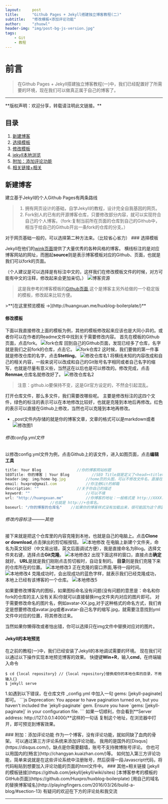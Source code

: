 ```yaml
---
layout:     post
title:      "Github Pages + Jekyll搭建独立博客教程(二)"
subtitle:   "修改模板+添加评论功能"
author:     "zhuowl"
header-img: "img/post-bg-js-version.jpg"
tags:
    - Git
    - 教程
---
```

# 前言
>在Github Pages + Jekyll搭建独立博客教程(一)中，我们已经配置好了所需要的环境，现在我们可以做真正属于自己的博客了。


---
<p id = "set-up-blog"></p>
**版权声明：欢迎分享，转载请注明此文链接。**

## 目录
1. [新建博客](#set-up-blog)
2. [选择模板](#choose-modle)
3. [修改模板](#change-modle)
4. [jekyll本地浏览](#Jekyll-serve)
5. [附加：添加评论功能](#disqus)
6. [相关链接+相关](#link)

## 新建博客

建立基于Jekyll的个人Github Pages有两条路线
>1. 拥有网页设计的基础，自学Jekyll的教程，设计完全自我基因的网页。
>1. Fork别人的已有的开源博客仓库，只要修改部分内容，就可以实现符合自己的个人博客。（fork:复制当前所在页面的仓库到自己的Github中，相当于给自己的Github开出一条fork的仓库的分支。）
<p id = "choose-modle"></p>
对于网页基础一般的，可以选择第二种方法来。（比较省心省力）
### 选择模板

Jekyll在他们的[wink页面](https://github.com/jekyll/jekyll/wiki/sites)提供了大量优秀的各种风格的博客。
横线标注的是对应博客网站的网址，而圈起**source**则是表示博客模板对应的Github、页面，也就是我们可以fork的页面。

（个人建议是可以选择是有标注中文的，这样我们在修改模板文件的时候，对方可能有中文的注释，修改起来会更加亲切。）
![博客资源](/img/in-post/post-build-a-blog/pages01.png)
>这是我参考的博客模板的[Github页面](https://github.com/Huxpro/huxblog-boilerplate),这个是博客主另外给做的一个稳定版的模板，修改起来比较方便。
<p id = "change-modle"></p>
>**[在这里预览模板 &rarr;](http://huangxuan.me/huxblog-boilerplate/)**

#### 修改模板

下面以我直接修改上面的模板为例，其他的模板修改起来应该也是大同小异的。或者你可以在作者的Readme文件中找到关于需要修改内容。
首先在模板的Github页面，点击fork。
![fork仓库](/img/in-post/post-build-a-blog/pages02.png)
回到自己的Github页面，发现已经多了仓库，名字就是我们之前fork的仓库，点击它。
![fork仓库2](/img/in-post/post-build-a-blog/pages03.png)
这时候，我们要做的第一件事就是修改仓库的名字，点击**Stetting**。
![修改仓库名1](/img/in-post/post-build-a-blog/pages04.png)
将横线未知的内容改成和自己的相关内容，一般来说可以改成和自己的Git账号名字相同或者自己名字的缩写，也就是尽量有意义些，当然这在以后也是可以修改的。修改完成，点击**Renmae**,仓库名就修改好了。
![修改仓库名2](/img/in-post/post-build-a-blog/pages05.png)
>注意：github.io要保持不变，这是Git官方设定的，不然会引起混乱。

打开仓库文件，那么多文件，我们需要改哪些呢。
主要是修改标注的这四个文件，绿色的标注的表示可以在本地修改比较好，也就是克隆到本地后再修改。红色的表示可以直接在Github上修改，当然也可以克隆到本地再修改。
- _post文件内存储的就是你的博客文章，文章的格式可以是markdown或者
![修改图1](/img/in-post/post-build-a-blog/jekyll01.png)
###### 修改config.yml文件
以修改config.yml文件为例，点击Github上的该文件，进入如图页面，点击**编辑工具**
```js
title: Your Blog				//你的博客网站标题
SEOTitle: 你的博客 | Your Blog 			//SEO Title就是定义了<head><title>标题</title></head>	
header-img: img/home-bg.jpg			//home页的头图，可以不修改文件名，直接在img文件中替换图片即可
email: huxpro@gmail.com				//你注册Git的邮箱
description: ""					//关于你自己的描述
keyword: ""							//可以不填
url: "http://huangxuan.me"          //你博客的地址：一般格式是 http://XXXX.github.io
					//也就是 http://+仓库名。
baseurl: "/你的博客的仓库名" 	//如果你的博客样式没有加载出来，很可能因为这个原因
```



###### 修改内容标注———其他

接下来就是把这个仓库里的内容克隆到本地，也就是自己的电脑上。点击**Clone or download**,点击弹出的剪切板按钮。
 ![本地修改](/img/in-post/post-build-a-blog/pages06.png)
在电脑上新建个文件夹，命名为英文较好（中文易出错，英文后面调试方便），我是直接命名为Blog。选择文件夹右键，选择点击**Git克隆**。
![本地修改2](/img/in-post/post-build-a-blog/pages07.png)
出现下面这样的窗口，直接点击**确定**就好。
**URL**是就是我们刚刚点击剪切板时，自动复制的。
**目录**则是我们克隆下来的仓库所在的位置。
![本地修改3](/img/in-post/post-build-a-blog/pages08.png)
正在克隆的窗口界面,等待一段时间。
![本地修改4](/img/in-post/post-build-a-blog/pages09.png)
克隆成功时，会出现成功的蓝色字样，就表示我们已经克隆成功，本地上已经有该博客的一个仓库。
![本地修改5](/img/in-post/post-build-a-blog/pages10.png)

<p id = "Jekyll-serve"></p>
如果要修改博客内的图标，如果图标命名没有问题(没有问题的意思是：命名和你fork的仓库的主人没有关系)你就可以直接替换img文件夹内对应的图片即可。
对于需要修改命名的图片名，例如avatar-XX.jpg,对于这种格式的命名方式，我们肯定是想要修改成avatar.jpg或者avatar-自己名字的缩写.jpg，就需要注意找到yml文件中对应的位置，将其修改过来。

当然如果你懒得改或者怕出错，你可以选择只在img文件中替换对应对的图片。

#### Jekyll的本地预览
在之前的教程(一)中，我们已经安装了Jekyll的本地调试需要的环境。
现在我们可以通过以下操作实现本地预览博客的效果。
快捷键**Win+R**，输入**cmd**，在终端输入命令
```
$ cd {local repository} // {local repository}替换成你的本地仓库的目录，不用输入{}
$ jekyll serve
```
<p id = "disqus"></p>
1.如遇到以下错误，在仓库文件 _config.yml 中加入一句 gems: [jekyll-paginate] 即可。
```js
Deprecation: You appear to have pagination turned on, but you haven't included the `jekyll-paginate` gem. Ensure you have `gems: [jekyll-paginate]` in your configuration file. 
```
如果一切顺利，你会看到**Server address: http://127.0.0.1:4000/**这样的一句话
复制这个地址，在浏览器中打开，即可预览到博客效果。
<p id = "link"></p>
### 附加：添加评论功能
作为一个博客，没有评论功能，就如同缺了血肉的骨架。
可以通过第三方评论系统来添加评论功能。
我用的是国外的[Disqus](https://disqus.com/)，缺点是你需要翻墙，账号不支持微博账号评论。
你也可以用国内的[畅言](http://changyan.kuaizhan.com/)等。
如何加入第三方评论功能，简单来说就是在这些评论系统中注册账号，然后获得一段Javascript代码，将代码粘贴到想要加入评论功能的页面的html文件中。
### 其他+相关链接
[jekyll的模板链接](https://github.com/jekyll/jekyll/wiki/sites)
[本博客参考的模板的GitHub页面](https://github.com/Huxpro/huxblog-boilerplate)
[用自己的域名的替换博客域名](http://playingfingers.com/2016/03/26/build-a-blog/#section-13)
有疑问的欢迎在下方的评论处和我交流

---

